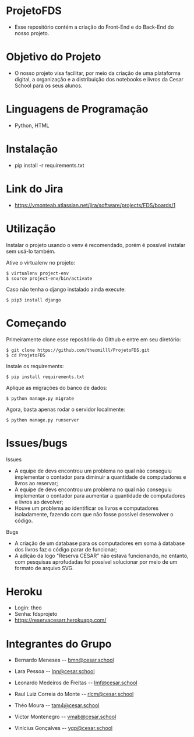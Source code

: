 # ProjetoFDS
- Esse repositório contém a criação do Front-End e do Back-End do nosso projeto.

# Objetivo do Projeto
- O nosso projeto visa facilitar, por meio da criação de uma plataforma digital, a organização e a distribuição dos notebooks e livros da Cesar School para os seus alunos.

# Linguagens de Programação
- Python, HTML

# Instalação
- pip install -r requirements.txt

# Link do Jira
- https://vmonteab.atlassian.net/jira/software/projects/FDS/boards/1

# Utilização

Instalar o projeto usando o venv é recomendado, porém é possível instalar sem usá-lo também.

Ative o virtualenv no projeto:

    $ virtualenv project-env
    $ source project-env/bin/activate
    
Caso não tenha o django instalado ainda execute:

    $ pip3 install django
    
# Começando

Primeiramente clone esse repositório do Github e entre em seu diretório:

    $ git clone https://github.com/theomilll/ProjetoFDS.git
    $ cd ProjetoFDS

Instale os requirements:

    $ pip install requirements.txt
    
Aplique as migrações do banco de dados:
 
    $ python manage.py migrate
    
Agora, basta apenas rodar o servidor localmente:

    $ python manage.py runserver
    

# Issues/bugs

  Issues
- A equipe de devs encontrou um problema no qual não conseguiu implementar o contador para diminuir a quantidade de computadores e livros ao reservar;
- A equipe de devs encontrou um problema no qual não conseguiu implementar o contador para aumentar a quantidade de computadores e livros ao devolver;
- Houve um problema ao identificar os livros e computadores isoladamente, fazendo com que não fosse possível desenvolver o código.

 Bugs
- A criação de um database para os computadores em soma à database dos livros faz o código parar de funcionar;
- A adição da logo "Reserva CESAR" não estava funcionando, no entanto, com pesquisas aprofudadas foi possível solucionar por meio de um formato de arquivo SVG.

# Heroku
- Login: theo
- Senha: fdsprojeto
- https://reservacesarr.herokuapp.com/

# Integrantes do Grupo
- Bernardo Meneses -- bmn@cesar.school

- Lara Pessoa -- lpn@cesar.school

- Leonardo Medeiros de Freitas -- lmf@cesar.school

- Raul Luiz Correia do Monte -- rlcm@cesar.school

- Théo Moura -- tam4@cesar.school

- Victor Montenegro -- vmab@cesar.school

- Vinícius Gonçalves -- vgp@cesar.school


